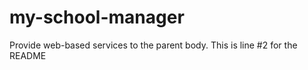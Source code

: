 my-school-manager
=================

Provide web-based services to the parent body.
This is line #2 for the README